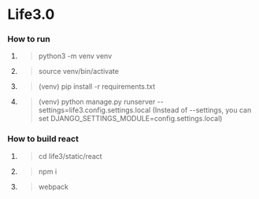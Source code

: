 # Life3.0

### How to run
1. > python3 -m venv venv
2. > source venv/bin/activate
3. > (venv) pip install -r requirements.txt
4. > (venv) python manage.py runserver --settings=life3.config.settings.local
(Instead of --settings, you can set DJANGO_SETTINGS_MODULE=config.settings.local)

### How to build react
1. > cd life3/static/react
2. > npm i
3. > webpack
